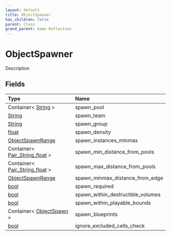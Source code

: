 ```yaml
---
layout: default
title: ObjectSpawner
has_children: false
parent: Class
grand_parent: Game Reflection
---
```

# ObjectSpawner
Description 

## Fields

| Type | Name |
|:----------|:--------------|
| Container< [String](/riftbreaker-wiki/docs/game-reflection/components/string/) > | spawn_pool |
| [String](/riftbreaker-wiki/docs/game-reflection/components/string/) | spawn_team |
| [String](/riftbreaker-wiki/docs/game-reflection/components/string/) | spawn_group |
| [float](/riftbreaker-wiki/docs/game-reflection/components/float/) | spawn_density |
| [ObjectSpawnRange](/riftbreaker-wiki/docs/game-reflection/classes/object_spawn_range/) | spawn_instances_minmax |
| Container< [Pair_String_float](/riftbreaker-wiki/docs/game-reflection/classes/pair__string_float/) > | spawn_min_distance_from_pools |
| Container< [Pair_String_float](/riftbreaker-wiki/docs/game-reflection/classes/pair__string_float/) > | spawn_max_distance_from_pools |
| [ObjectSpawnRange](/riftbreaker-wiki/docs/game-reflection/classes/object_spawn_range/) | spawn_minmax_distance_from_edge |
| [bool](/riftbreaker-wiki/docs/game-reflection/components/bool/) | spawn_required |
| [bool](/riftbreaker-wiki/docs/game-reflection/components/bool/) | spawn_within_destructible_volumes |
| [bool](/riftbreaker-wiki/docs/game-reflection/components/bool/) | spawn_within_playable_bounds |
| Container< [ObjectSpawn](/riftbreaker-wiki/docs/game-reflection/classes/object_spawn/) > | spawn_blueprints |
| [bool](/riftbreaker-wiki/docs/game-reflection/components/bool/) | ignore_excluded_cells_check |

